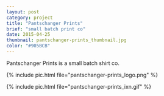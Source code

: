 ```yaml
---
layout: post
category: project
title: "Pantschanger Prints"
brief: "small batch print co"
date: 2015-04-25
thumbnail: pantschanger-prints_thumbnail.jpg
color: "#905BCB"
---
```



Pantschanger Prints is a small batch shirt co.

{% include pic.html file="pantschanger-prints_logo.png" %}

{% include pic.html file="pantschanger-prints_ixn.gif" %}
